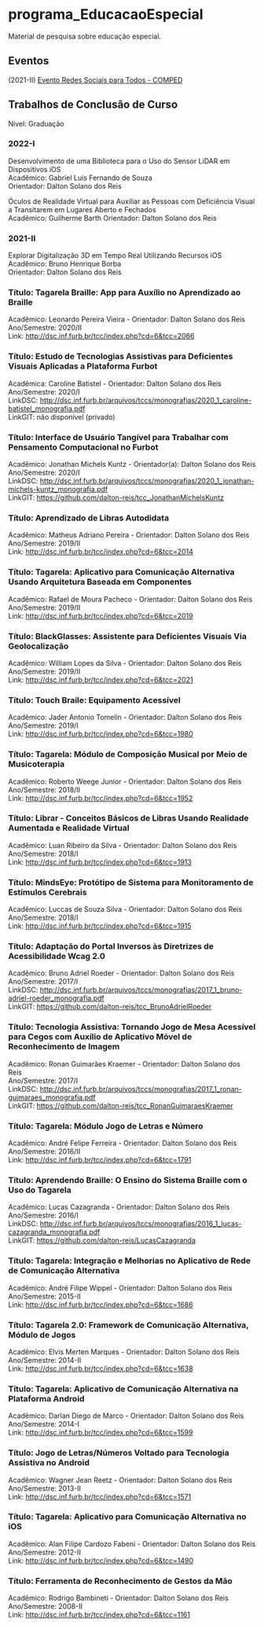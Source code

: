 # programa_EducacaoEspecial

Material de pesquisa sobre educação especial.

## Eventos

(2021-II) [Evento Redes Sociais para Todos - COMPED](COMPED.md "Evento Redes Sociais para Todos - COMPED")  

## Trabalhos de Conclusão de Curso

Nível: Graduação  

### 2022-I

Desenvolvimento de uma Biblioteca para o Uso do Sensor LiDAR em Dispositivos iOS  
Acadêmico: Gabriel Luis Fernando de Souza  
Orientador: Dalton Solano dos Reis  

Óculos de Realidade Virtual para Auxiliar as Pessoas com Deficiência Visual a Transitarem em Lugares Aberto e Fechados  
Acadêmico: Guilherme Barth
Orientador: Dalton Solano dos Reis  

### 2021-II

Explorar Digitalização 3D em Tempo Real Utilizando Recursos iOS  
Acadêmico: Bruno Henrique Borba  
Orientador: Dalton Solano dos Reis  

### Título: Tagarela Braille: App para Auxílio no Aprendizado ao Braille  

Acadêmico: Leonardo Pereira Vieira - Orientador: Dalton Solano dos Reis  
Ano/Semestre: 2020/II  
Link: <http://dsc.inf.furb.br/tcc/index.php?cd=6&tcc=2066>  

### Título: Estudo de Tecnologias Assistivas para Deficientes Visuais Aplicadas a Plataforma Furbot

Acadêmica: Caroline Batistel - Orientador: Dalton Solano dos Reis  
Ano/Semestre: 2020/I  
LinkDSC: <http://dsc.inf.furb.br/arquivos/tccs/monografias/2020_1_caroline-batistel_monografia.pdf>  
LinkGIT: não disponível (privado)  

### Título: Interface de Usuário Tangível para Trabalhar com Pensamento Computacional no Furbot

Acadêmico: Jonathan Michels Kuntz - Orientador(a): Dalton Solano dos Reis  
Ano/Semestre: 2020/I  
LinkDSC: <http://dsc.inf.furb.br/arquivos/tccs/monografias/2020_1_jonathan-michels-kuntz_monografia.pdf>  
LinkGIT: <https://github.com/dalton-reis/tcc_JonathanMichelsKuntz>  

### Título: Aprendizado de Libras Autodidata

Acadêmico: Matheus Adriano Pereira - Orientador: Dalton Solano dos Reis  
Ano/Semestre: 2019/II  
Link: <http://dsc.inf.furb.br/tcc/index.php?cd=6&tcc=2014>  

### Título: Tagarela: Aplicativo para Comunicação Alternativa Usando Arquitetura Baseada em Componentes

Acadêmico: Rafael de Moura Pacheco - Orientador: Dalton Solano dos Reis  
Ano/Semestre: 2019/II  
Link: <http://dsc.inf.furb.br/tcc/index.php?cd=6&tcc=2019>  

### Título: BlackGlasses: Assistente para Deficientes Visuais Via Geolocalização

Acadêmico: William Lopes da Silva - Orientador: Dalton Solano dos Reis  
Ano/Semestre: 2019/II  
Link: <http://dsc.inf.furb.br/tcc/index.php?cd=6&tcc=2021>  

### Título: Touch Braile: Equipamento Acessível

Acadêmico: Jader Antonio Tomelin - Orientador: Dalton Solano dos Reis  
Ano/Semestre: 2019/I  
Link: <http://dsc.inf.furb.br/tcc/index.php?cd=6&tcc=1980>  

### Título: Tagarela: Módulo de Composição Musical por Meio de Musicoterapia

Acadêmico: Roberto Weege Junior - Orientador: Dalton Solano dos Reis  
Ano/Semestre: 2018/II  
Link: <http://dsc.inf.furb.br/tcc/index.php?cd=6&tcc=1952>  

### Título: Librar - Conceitos Básicos de Libras Usando Realidade Aumentada e Realidade Virtual

Acadêmico: Luan Ribeiro da Silva - Orientador: Dalton Solano dos Reis  
Ano/Semestre: 2018/I  
Link: <http://dsc.inf.furb.br/tcc/index.php?cd=6&tcc=1913>  

### Título: MindsEye: Protótipo de Sistema para Monitoramento de Estímulos Cerebrais

Acadêmico: Luccas de Souza Silva - Orientador: Dalton Solano dos Reis  
Ano/Semestre: 2018/I  
Link: <http://dsc.inf.furb.br/tcc/index.php?cd=6&tcc=1915>  

### Título: Adaptação do Portal Inversos às Diretrizes de Acessibilidade Wcag 2.0

Acadêmico: Bruno Adriel Roeder - Orientador: Dalton Solano dos Reis  
Ano/Semestre: 2017/I  
LinkDSC: <http://dsc.inf.furb.br/arquivos/tccs/monografias/2017_1_bruno-adriel-roeder_monografia.pdf>  
LinkGIT: <https://github.com/dalton-reis/tcc_BrunoAdrielRoeder>  

### Título: Tecnologia Assistiva: Tornando Jogo de Mesa Acessível para Cegos com Auxílio de Aplicativo Móvel de Reconhecimento de Imagem

Acadêmico: Ronan Guimarães Kraemer - Orientador: Dalton Solano dos Reis  
Ano/Semestre: 2017/I  
LinkDSC: <http://dsc.inf.furb.br/arquivos/tccs/monografias/2017_1_ronan-guimaraes_monografia.pdf>  
LinkGIT: <https://github.com/dalton-reis/tcc_RonanGuimaraesKraemer>  

### Título: Tagarela: Módulo Jogo de Letras e Número

Acadêmico: André Felipe Ferreira - Orientador: Dalton Solano dos Reis  
Ano/Semestre: 2016/II  
Link: <http://dsc.inf.furb.br/tcc/index.php?cd=6&tcc=1791>  

### Título: Aprendendo Braille: O Ensino do Sistema Braille com o Uso do Tagarela

Acadêmico: Lucas Cazagranda - Orientador: Dalton Solano dos Reis  
Ano/Semestre: 2016/I  
LinkDSC: <http://dsc.inf.furb.br/arquivos/tccs/monografias/2016_1_lucas-cazagranda_monografia.pdf>  
LinkGIT: <https://github.com/dalton-reis/LucasCazagranda>  

### Título: Tagarela: Integração e Melhorias no Aplicativo de Rede de Comunicação Alternativa

Acadêmico: André Filipe Wippel - Orientador: Dalton Solano dos Reis  
Ano/Semestre: 2015-II  
Link: <http://dsc.inf.furb.br/tcc/index.php?cd=6&tcc=1686>  

### Título: Tagarela 2.0: Framework de Comunicação Alternativa, Módulo de Jogos

Acadêmico: Elvis Merten Marques - Orientador: Dalton Solano dos Reis  
Ano/Semestre: 2014-II  
Link: <http://dsc.inf.furb.br/tcc/index.php?cd=6&tcc=1638>  

### Título: Tagarela: Aplicativo de Comunicação Alternativa na Plataforma Android

Acadêmico: Darlan Diego de Marco - Orientador: Dalton Solano dos Reis  
Ano/Semestre: 2014-I  
Link: <http://dsc.inf.furb.br/tcc/index.php?cd=6&tcc=1599>  

### Título: Jogo de Letras/Números Voltado para Tecnologia Assistiva no Android

Acadêmico: Wagner Jean Reetz - Orientador: Dalton Solano dos Reis  
Ano/Semestre: 2013-II  
Link: <http://dsc.inf.furb.br/tcc/index.php?cd=6&tcc=1571>  

### Título: Tagarela: Aplicativo para Comunicação Alternativa no iOS

Acadêmico: Alan Filipe Cardozo Fabeni - Orientador: Dalton Solano dos Reis  
Ano/Semestre: 2012-II  
Link: <http://dsc.inf.furb.br/tcc/index.php?cd=6&tcc=1490>  

### Título: Ferramenta de Reconhecimento de Gestos da Mão

Acadêmico: Rodrigo Bambineti - Orientador: Dalton Solano dos Reis  
Ano/Semestre: 2008-II  
Link: <http://dsc.inf.furb.br/tcc/index.php?cd=6&tcc=1161>  
